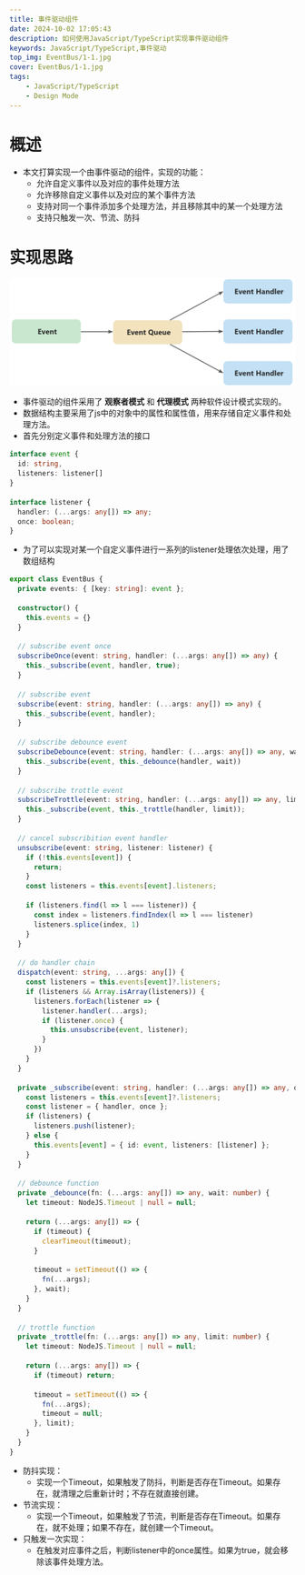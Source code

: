 ```yaml
---
title: 事件驱动组件
date: 2024-10-02 17:05:43
description: 如何使用JavaScript/TypeScript实现事件驱动组件
keywords: JavaScript/TypeScript,事件驱动
top_img: EventBus/1-1.jpg
cover: EventBus/1-1.jpg
tags:
    - JavaScript/TypeScript
    - Design Mode
---
```

# 概述
- 本文打算实现一个由事件驱动的组件，实现的功能：
    - 允许自定义事件以及对应的事件处理方法
    - 允许移除自定义事件以及对应的某个事件方法
    - 支持对同一个事件添加多个处理方法，并且移除其中的某一个处理方法
    - 支持只触发一次、节流、防抖

# 实现思路
![事件驱动组件结构](EventBus/1-2.png)

- 事件驱动的组件采用了 **观察者模式** 和 **代理模式** 两种软件设计模式实现的。
- 数据结构主要采用了js中的对象中的属性和属性值，用来存储自定义事件和处理方法。
- 首先分别定义事件和处理方法的接口

```typescript
interface event {
  id: string,
  listeners: listener[]
}

interface listener {
  handler: (...args: any[]) => any;
  once: boolean;
}
```

- 为了可以实现对某一个自定义事件进行一系列的listener处理依次处理，用了数组结构

```typescript
export class EventBus {
  private events: { [key: string]: event };

  constructor() {
    this.events = {}
  }

  // subscribe event once
  subscribeOnce(event: string, handler: (...args: any[]) => any) {
    this._subscribe(event, handler, true);
  }

  // subscribe event
  subscribe(event: string, handler: (...args: any[]) => any) {
    this._subscribe(event, handler);
  }

  // subscribe debounce event
  subscribeDebounce(event: string, handler: (...args: any[]) => any, wait: number = 300) {
    this._subscribe(event, this._debounce(handler, wait))
  }

  // subscribe trottle event
  subscribeTrottle(event: string, handler: (...args: any[]) => any, limit: number = 300) {
    this._subscribe(event, this._trottle(handler, limit));
  }

  // cancel subscribition event handler
  unsubscribe(event: string, listener: listener) {
    if (!this.events[event]) {
      return;
    }
    const listeners = this.events[event].listeners;

    if (listeners.find(l => l === listener)) {
      const index = listeners.findIndex(l => l === listener)
      listeners.splice(index, 1)
    }
  }

  // do handler chain
  dispatch(event: string, ...args: any[]) {
    const listeners = this.events[event]?.listeners;
    if (listeners && Array.isArray(listeners)) {
      listeners.forEach(listener => {
        listener.handler(...args);
        if (listener.once) {
          this.unsubscribe(event, listener);
        }
      })
    }
  }

  private _subscribe(event: string, handler: (...args: any[]) => any, once: boolean = false) {
    const listeners = this.events[event]?.listeners;
    const listener = { handler, once };
    if (listeners) {
      listeners.push(listener);
    } else {
      this.events[event] = { id: event, listeners: [listener] };
    }
  }

  // debounce function
  private _debounce(fn: (...args: any[]) => any, wait: number) {
    let timeout: NodeJS.Timeout | null = null;

    return (...args: any[]) => {
      if (timeout) {
        clearTimeout(timeout);
      }

      timeout = setTimeout(() => {
        fn(...args);
      }, wait);
    }
  }

  // trottle function
  private _trottle(fn: (...args: any[]) => any, limit: number) {
    let timeout: NodeJS.Timeout | null = null;

    return (...args: any[]) => {
      if (timeout) return;

      timeout = setTimeout(() => {
        fn(...args);
        timeout = null;
      }, limit);
    }
  }
}
```

- 防抖实现：
    - 实现一个Timeout，如果触发了防抖，判断是否存在Timeout。如果存在，就清理之后重新计时；不存在就直接创建。
- 节流实现：
    - 实现一个Timeout，如果触发了节流，判断是否存在Timeout。如果存在，就不处理；如果不存在，就创建一个Timeout。
- 只触发一次实现：
    - 在触发对应事件之后，判断listener中的once属性。如果为true，就会移除该事件处理方法。